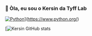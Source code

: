 ### 🌱 Òla, eu sou o Kersin da Tyff Lab

[![Python]([https://www.bing.com/images/search?view=detailV2&ccid=xePC9eCX&id=53F9A41886E98A93897A070EFA056C35EF4B2503&thid=OIP.xePC9eCXE-p7xCpCMUAaFgHaHa&mediaurl=https%3a%2f%2ffreepngimg.com%2fthumb%2fandroid%2f72537-icons-python-programming-computer-social-tutorial.png&cdnurl=https%3a%2f%2fth.bing.com%2fth%2fid%2fR.c5e3c2f5e09713ea7bc42a4231401a16%3frik%3dAyVL7zVsBfoOBw%26pid%3dImgRaw%26r%3d0&exph=1600&expw=1600&q=Python+Icon&simid=608000592311449604&FORM=IRPRST&ck=1ED58860B6B421F8F75C007CD37CCEDB&selectedIndex=9&itb=1&ajaxhist=0&ajaxserp=0)](https://img.shields.io/badge/Python-3776AB?style=for-the-badge&logo=python&logoColor=white)](https://www.python.org/)

[![Kersin GitHub stats](https://github-readme-stats.vercel.app/api?username=tf-kersin&show_icons=true&theme=dracula)
